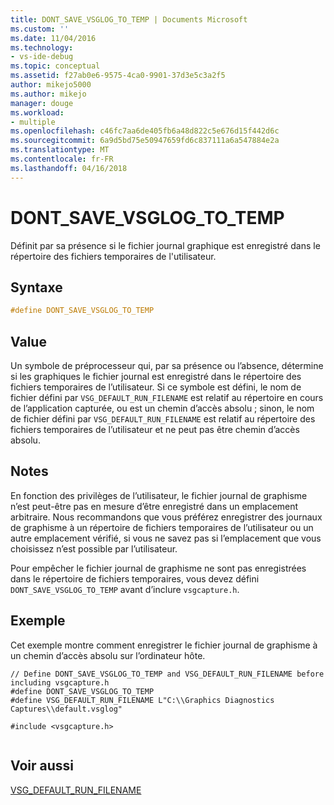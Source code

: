 ```yaml
---
title: DONT_SAVE_VSGLOG_TO_TEMP | Documents Microsoft
ms.custom: ''
ms.date: 11/04/2016
ms.technology:
- vs-ide-debug
ms.topic: conceptual
ms.assetid: f27ab0e6-9575-4ca0-9901-37d3e5c3a2f5
author: mikejo5000
ms.author: mikejo
manager: douge
ms.workload:
- multiple
ms.openlocfilehash: c46fc7aa6de405fb6a48d822c5e676d15f442d6c
ms.sourcegitcommit: 6a9d5bd75e50947659fd6c837111a6a547884e2a
ms.translationtype: MT
ms.contentlocale: fr-FR
ms.lasthandoff: 04/16/2018
---
```

# <a name="dontsavevsglogtotemp"></a>DONT_SAVE_VSGLOG_TO_TEMP
Définit par sa présence si le fichier journal graphique est enregistré dans le répertoire des fichiers temporaires de l'utilisateur.  
  
## <a name="syntax"></a>Syntaxe  
  
```C++  
#define DONT_SAVE_VSGLOG_TO_TEMP  
```  
  
## <a name="value"></a>Value  
 Un symbole de préprocesseur qui, par sa présence ou l’absence, détermine si les graphiques le fichier journal est enregistré dans le répertoire des fichiers temporaires de l’utilisateur. Si ce symbole est défini, le nom de fichier défini par `VSG_DEFAULT_RUN_FILENAME` est relatif au répertoire en cours de l’application capturée, ou est un chemin d’accès absolu ; sinon, le nom de fichier défini par `VSG_DEFAULT_RUN_FILENAME` est relatif au répertoire des fichiers temporaires de l’utilisateur et ne peut pas être chemin d’accès absolu.  
  
## <a name="remarks"></a>Notes  
 En fonction des privilèges de l’utilisateur, le fichier journal de graphisme n’est peut-être pas en mesure d’être enregistré dans un emplacement arbitraire. Nous recommandons que vous préférez enregistrer des journaux de graphisme à un répertoire de fichiers temporaires de l’utilisateur ou un autre emplacement vérifié, si vous ne savez pas si l’emplacement que vous choisissez n’est possible par l’utilisateur.  
  
 Pour empêcher le fichier journal de graphisme ne sont pas enregistrées dans le répertoire de fichiers temporaires, vous devez défini `DONT_SAVE_VSGLOG_TO_TEMP` avant d’inclure `vsgcapture.h`.  
  
## <a name="example"></a>Exemple  
 Cet exemple montre comment enregistrer le fichier journal de graphisme à un chemin d’accès absolu sur l’ordinateur hôte.  
  
```  
// Define DONT_SAVE_VSGLOG_TO_TEMP and VSG_DEFAULT_RUN_FILENAME before including vsgcapture.h  
#define DONT_SAVE_VSGLOG_TO_TEMP  
#define VSG_DEFAULT_RUN_FILENAME L"C:\\Graphics Diagnostics Captures\\default.vsglog"  
  
#include <vsgcapture.h>  
  
```  
  
## <a name="see-also"></a>Voir aussi  
 [VSG_DEFAULT_RUN_FILENAME](vsg-default-run-filename.md)